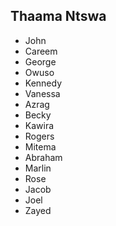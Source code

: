 ## Thaama Ntswa

- John
- Careem
- George
- Owuso
- Kennedy
- Vanessa
- Azrag
- Becky
- Kawira
- Rogers
- Mitema
- Abraham
- Marlin
- Rose
- Jacob
- Joel
- Zayed
